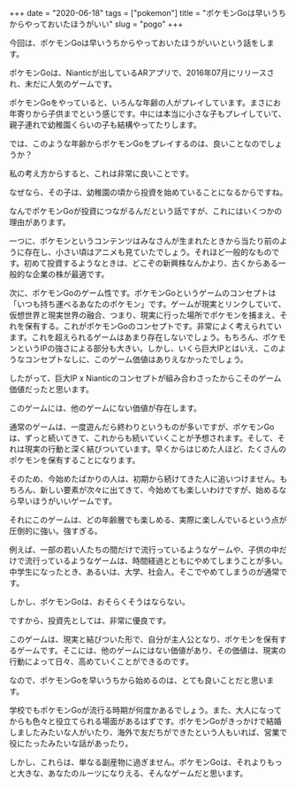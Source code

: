 +++
date = "2020-06-18"
tags = ["pokemon"]
title = "ポケモンGoは早いうちからやっておいたほうがいい"
slug = "pogo"
+++

今回は、ポケモンGoは早いうちからやっておいたほうがいいという話をします。

ポケモンGoは、Nianticが出しているARアプリで、2016年07月にリリースされ、未だに人気のゲームです。

ポケモンGoをやっていると、いろんな年齢の人がプレイしています。まさにお年寄りから子供までという感じです。中には本当に小さな子もプレイしていて、親子連れで幼稚園くらいの子も結構やってたりします。

では、このような年齢からポケモンGoをプレイするのは、良いことなのでしょうか？

私の考え方からすると、これは非常に良いことです。

なぜなら、その子は、幼稚園の頃から投資を始めていることになるからですね。

なんでポケモンGoが投資につながるんだという話ですが、これにはいくつかの理由があります。

一つに、ポケモンというコンテンツはみなさんが生まれたときから当たり前のように存在し、小さい頃はアニメも見ていたでしょう。それほど一般的なものです。初めて投資するようなときは、どこぞの新興株なんかより、古くからある一般的な企業の株が最適です。

次に、ポケモンGoのゲーム性です。ポケモンGoというゲームのコンセプトは「いつも持ち運べるあなたのポケモン」です。ゲームが現実とリンクしていて、仮想世界と現実世界の融合、つまり、現実に行った場所でポケモンを捕まえ、それを保有する。これがポケモンGoのコンセプトです。非常によく考えられています。これを超えられるゲームはあまり存在しないでしょう。もちろん、ポケモンというIPの強さによる部分も大きい。しかし、いくら巨大IPとはいえ、このようなコンセプトなしに、このゲーム価値はありえなかったでしょう。

したがって、巨大IP x Nianticのコンセプトが組み合わさったからこそのゲーム価値だったと思います。

このゲームには、他のゲームにない価値が存在します。

通常のゲームは、一度遊んだら終わりというものが多いですが、ポケモンGoは、ずっと続いてきて、これからも続いていくことが予想されます。そして、それは現実の行動と深く結びついています。早くからはじめた人ほど、たくさんのポケモンを保有することになります。

そのため、今始めたばかりの人は、初期から続けてきた人に追いつけません。もちろん、新しい要素が次々に出てきて、今始めても楽しいわけですが、始めるなら早いほうがいいゲームです。

それにこのゲームは、どの年齢層でも楽しめる、実際に楽しんでいるという点が圧倒的に強い。強すぎる。

例えば、一部の若い人たちの間だけで流行っているようなゲームや、子供の中だけで流行っているようなゲームは、時間経過とともにやめてしまうことが多い。中学生になったとき、あるいは、大学、社会人。そこでやめてしまうのが通常です。

しかし、ポケモンGoは、おそらくそうはならない。

ですから、投資先としては、非常に優良です。

このゲームは、現実と結びついた形で、自分が主人公となり、ポケモンを保有するゲームです。そこには、他のゲームにはない価値があり、その価値は、現実の行動によって日々、高めていくことができるのです。

なので、ポケモンGoを早いうちから始めるのは、とても良いことだと思います。

学校でもポケモンGoが流行る時期が何度かあるでしょう。また、大人になってからも色々と役立てられる場面があるはずです。ポケモンGoがきっかけで結婚しましたみたいな人がいたり、海外で友だちができたという人もいれば、営業で役にたったみたいな話があったり。

しかし、これらは、単なる副産物に過ぎません。ポケモンGoは、それよりもっと大きな、あなたのルーツになりえる、そんなゲームだと思います。

